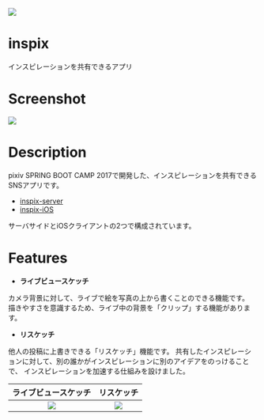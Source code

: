 ![](https://github.com/team-inspix/inspix-iOS/blob/master/theme.png?raw=true)

# inspix
インスピレーションを共有できるアプリ

# Screenshot
![](https://github.com/team-inspix/inspix-iOS/blob/master/screen.png?raw=true)

# Description
pixiv SPRING BOOT CAMP 2017で開発した、インスピレーションを共有できるSNSアプリです。

- [inspix-server](https://github.com/team-inspix/inspix-server)
- [inspix-iOS](https://github.com/team-inspix/inspix-iOS)

サーバサイドとiOSクライアントの2つで構成されています。

# Features
- **ライブビュースケッチ**

カメラ背景に対して、ライブで絵を写真の上から書くことのできる機能です。
描きやすさを意識するため、ライブ中の背景を「クリップ」する機能があります。

- **リスケッチ**

他人の投稿に上書きできる「リスケッチ」機能です。
共有したインスピレーションに対して、別の誰かがインスピレーションに別のアイデアをのっけることで、
インスピレーションを加速する仕組みを設けました。

| ライブビュースケッチ | リスケッチ |
|:-----------:|:------------:
|![](https://github.com/team-inspix/inspix-iOS/blob/master/livesketch.png?raw=true)|![](https://github.com/team-inspix/inspix-iOS/blob/master/resketch.png?raw=true)|
